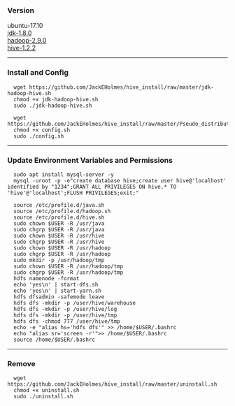 ### Version
      
   ubuntu-17.10  
   [jdk-1.8.0](http://www.oracle.com/technetwork/java/javase/downloads/jdk8-downloads-2133151.html)  
   [hadoop-2.9.0](http://mirrors.tuna.tsinghua.edu.cn/apache/hadoop/common/hadoop-2.9.0/)  
   [hive-1.2.2](https://mirrors.tuna.tsinghua.edu.cn/apache/hive/hive-1.2.2/)  


* * *

### Install and Config

      wget https://github.com/JackEHolmes/hive_install/raw/master/jdk-hadoop-hive.sh
      chmod +x jdk-hadoop-hive.sh  
      sudo ./jdk-hadoop-hive.sh 

      wget https://github.com/JackEHolmes/hive_install/raw/master/Pseudo_distributed/config.sh  
      chmod +x config.sh  
      sudo ./config.sh  

  
* * *

### Update Environment Variables and Permissions
      sudo apt install mysql-server -y
      mysql -uroot -p -e"create database hive;create user hive@'localhost' identified by "1234";GRANT ALL PRIVILEGES ON hive.* TO 'hive'@'localhost';FLUSH PRIVILEGES;exit;"

      source /etc/profile.d/java.sh  
      source /etc/profile.d/hadoop.sh  
      source /etc/profile.d/hive.sh 
      sudo chown $USER -R /usr/java
      sudo chgrp $USER -R /usr/java
      sudo chown $USER -R /usr/hive
      sudo chgrp $USER -R /usr/hive
      sudo chown $USER -R /usr/hadoop
      sudo chgrp $USER -R /usr/hadoop
      sudo mkdir -p /usr/hadoop/tmp
      sudo chown $USER -R /usr/hadoop/tmp
      sudo chgrp $USER -R /usr/hadoop/tmp
      hdfs namenode -format
      echo 'yes\n' | start-dfs.sh
      echo 'yes\n' | start-yarn.sh
      hdfs dfsadmin -safemode leave
      hdfs dfs -mkdir -p /user/hive/warehouse
      hdfs dfs -mkdir -p /user/hive/log
      hdfs dfs -mkdir -p /user/hive/tmp
      hdfs dfs -chmod 777 /user/hive/tmp
      echo -e "alias hs='hdfs dfs'" >> /home/$USER/.bashrc
      echo "alias sr='screen -r'">> /home/$USER/.bashrc
      source /home/$USER/.bashrc

* * *
### Remove
     
      wget https://github.com/JackEHolmes/hive_install/raw/master/uninstall.sh  
      chmod +x uninstall.sh  
      sudo ./uninstall.sh   

